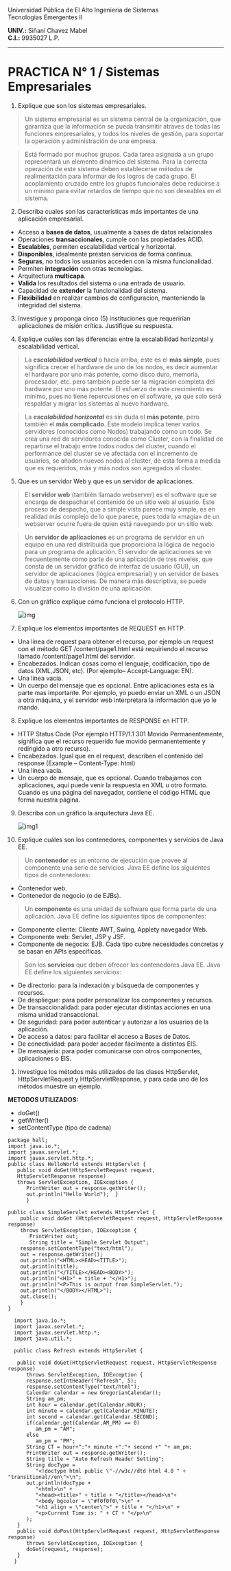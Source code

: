 ﻿Universidad Pública de El Alto
Ingenieria de Sistemas  
Tecnologias Emergentes II  

**UNIV.:** Siñani Chavez Mabel  
**C.I.:** 9935027 L.P.
- - -
# PRACTICA N° 1 / Sistemas Empresariales
1. Explique que son los sistemas empresariales.
>Un sistema empresarial es un sistema central de la organización, que garantiza que la información se pueda transmitir atraves de todas las funciones empresariales, y todos los niveles de gestión, para soportar la operación y administración de una empresa.

>Está formado por muchos grupos. Cada tarea asignada a un grupo representará un elemento dinámico del sistema. Para la correcta operación de este sistema deben establecerse métodos de realimentación para informar de los logros de cada grupo. El acoplamiento cruzado entre los grupos funcionales debe reducirse a un mínimo para evitar retardos de tiempo que no son deseables en el sistema.
2. Describa cuales son las características más importantes de una aplicación empresarial.
 
- Acceso a **bases de datos**, usualmente a bases de datos relacionales 
- Operaciones **transaccionales**, cumple con las propiedades ACID.
- **Escalables**, permiten escalabilidad vertical y horizontal.
- **Disponibles**, idealmente prestan servicios de forma continua.
- **Seguras**, no todos los usuarios acceden con la misma funcionalidad.
- Permiten **integración** con otras tecnologías.
- Arquitectura **multicapa**.
- **Valida** los resultados del sistema o una entrada de usuario.
- Capacidad de **extender** la funcionalidad del sistema.
- **Flexibilidad** en realizar cambios de configuracion, manteniendo la integridad del sistema.
  
3. Investigue y proponga cinco (5) instituciones que requerirían aplicaciones de misión crítica. Justifique su respuesta.

4. Explique cuáles son las diferencias entre la escalabilidad horizontal y escalabilidad vertical.
>La ***escalabilidad vertical*** o hacia arriba, este es el **más simple**, pues significa crecer el hardware de uno de los nodos, es decir aumentar el hardware por uno más potente, como disco duro, memoria, procesador, etc. pero también puede ser la migración completa del hardware por uno más potente. El esfuerzo de este crecimiento es mínimo, pues no tiene repercusiones en el software, ya que solo será respaldar y migrar los sistemas al nuevo hardware.

>La ***escalabilidad horizontal*** es sin duda el **más potente**, pero también el **más complicado**. Este modelo implica tener varios servidores (conocidos como Nodos) trabajando como un todo. Se crea una red de servidores conocida como Cluster, con la finalidad de repartirse el trabajo entre todos nodos del cluster, cuando el performance del cluster se ve afectada con el incremento de usuarios, se añaden nuevos nodos al cluster, de esta forma a medida que es requeridos, más y más nodos son agregados al cluster.
   
5. Que es un servidor Web y que es un servidor de aplicaciones.

>El **servidor web** (también llamado webserver) es el software que se encarga de despachar el contenido de un sitio web al usuario.
Este proceso de despacho, que a simple vista parece muy simple, es en realidad más complejo de lo que parece, pues toda la «magia» de un webserver ocurre fuera de quien está navegando por un sitio web.

>Un **servidor de aplicaciones** es un programa de servidor en un equipo en una red distribuida que proporciona la lógica de negocio para un programa de aplicación. El servidor de aplicaciones se ve frecuentemente como parte de una aplicación de tres niveles, que consta de un servidor gráfico de interfaz de usuario (GUI), un servidor de aplicaciones (lógica empresarial) y un servidor de bases de datos y transacciones. De manera más descriptiva, se puede visualizar como la división de una aplicación.

6. Con un gráfico explique cómo funciona el protocolo HTTP.

   ![img](...\practica\protocolo.png)

7. Explique los elementos importantes de REQUEST en HTTP.

- Una línea de request para obtener el recurso, por ejemplo un request con el método GET /content/page1.html está requiriendo el recurso llamado /content/page1.html del servidor.
- Encabezados. Indican cosas como el lenguaje, codificación, tipo de datos (XML,JSON, etc). (Por ejemplo– Accept-Language: EN).
- Una línea vacía.
- Un cuerpo del mensaje que es opcional. Entre aplicaciones esta es la parte mas importante. Por ejemplo, yo puedo enviar un XML o un JSON  a otra máquina, y el servidor web interpretara la información que yo le mando.

8. Explique los elementos importantes de RESPONSE en HTTP.

- HTTP Status Code (Por ejemplo HTTP/1.1 301 Movido Permanentemente, significa que el recurso requerido fue movido permanentemente y redirigido a otro recurso).
- Encabezados. Igual que en el request, describen el contenido del response (Example – Content-Type: html)
- Una línea vacía.
- Un cuerpo de mensaje, que es opcional. Cuando trabajamos con aplicaciones, aquí puede venir la respuesta en XML u otro formato. Cuando es una página del navegador, contiene el código HTML que forma nuestra página.
9.  Describa con un gráfico la arquitectura Java EE.

    ![img1](..\practica\arquitectura.png)

10.   Explique cuáles son los contenedores, componentes y servicios de Java EE.
>Un **contenedor** es un entorno de ejecución que provee al componente una serie de servicios.
Java EE define los siguientes tipos de contenedores: 
- Contenedor web.
- Contenedor de negocio (o de EJBs).

>Un **componente** es una unidad de software que forma parte de una aplicación. Java EE define los siguientes tipos de componentes:
- Componente cliente: Cliente AWT, Swing, Applety navegador Web.
- Componente web: Servlet, JSP y JSF.
- Componente de negocio: EJB.
Cada tipo cubre necesidades concretas y se basan en APIs especificas.

> Son los **servicios** que deben ofrecer los contenedores Java EE. Java EE define los siguientes servicios:
- De directorio: para la indexación y búsqueda de componentes y recursos.
- De despliegue: para poder personalizar los componentes y recursos.
- De transaccionalidad: para poder ejecutar distintas acciones en una misma unidad transaccional.
- De seguridad: para poder autenticar y autorizar a los usuarios de la aplicación.
- De acceso a datos: para facilitar el acceso a Bases de Datos.
- De conectividad: para poder acceder fácilmente a distintos EIS.
- De mensajería: para poder comunicarse con otros componentes, aplicaciones o EIS.
1.    Investigue los métodos más utilizados de las clases HttpServlet, HttpServletRequest y HttpServletResponse, y para cada uno de los métodos muestre un ejemplo.

**METODOS UTILIZADOS:**   
- doGet()
- getWriter()
- setContentType (tipo de cadena)
~~~
package hall;
import java.io.*; 
import javax.servlet.*; 
import javax.servlet.http.*;
public class HelloWorld extends HttpServlet {  
   public void doGet(HttpServletRequest request,         
   HttpServletResponse response)      
   throws ServletException, IOException {   
      PrintWriter out = response.getWriter();    
      out.println("Hello World");  } 
      }
~~~
~~~
public class SimpleServlet extends HttpServlet {
    public void doGet (HttpServletRequest request, HttpServletResponse response)
    throws ServletException, IOException {    
       PrintWriter out;    
       String title = "Simple Servlet Output";
    response.setContentType("text/html");   
    out = response.getWriter();    
    out.println("<HTML><HEAD><TITLE>");    
    out.println(title);    
    out.println("</TITLE></HEAD><BODY>");    
    out.println("<H1>" + title + "</H1>");    
    out.println("<P>This is output from SimpleServlet.");    
    out.println("</BODY></HTML>");    
    out.close();    
    } 
}
~~~

~~~
  import java.io.*;
  import javax.servlet.*;
  import javax.servlet.http.*;
  import java.util.*;

  public class Refresh extends HttpServlet {
 
   public void doGet(HttpServletRequest request, HttpServletResponse response)
      throws ServletException, IOException {
      response.setIntHeader("Refresh", 5);
      response.setContentType("text/html");
      Calendar calendar = new GregorianCalendar();
      String am_pm;
      int hour = calendar.get(Calendar.HOUR);
      int minute = calendar.get(Calendar.MINUTE);
      int second = calendar.get(Calendar.SECOND);
      if(calendar.get(Calendar.AM_PM) == 0)
         am_pm = "AM";
      else
         am_pm = "PM";
      String CT = hour+":"+ minute +":"+ second +" "+ am_pm;
      PrintWriter out = response.getWriter();
      String title = "Auto Refresh Header Setting";
      String docType =
         "<!doctype html public \"-//w3c//dtd html 4.0 " + "transitional//en\">\n";
      out.println(docType +
         "<html>\n" +
         "<head><title>" + title + "</title></head>\n"+
         "<body bgcolor = \"#f0f0f0\">\n" +
         "<h1 align = \"center\">" + title + "</h1>\n" +
         "<p>Current Time is: " + CT + "</p>\n"
      );
   }
   public void doPost(HttpServletRequest request, HttpServletResponse response)
      throws ServletException, IOException {
      doGet(request, response);
   }
  }
~~~

